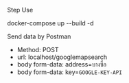 Step Use

docker-compose up --build -d

Send data by Postman
- Method: POST
- url: localhost/googlemapsearch
- body form-data: address=บางซื่อ
- body form-data: key=`GOOGLE-KEY-API`